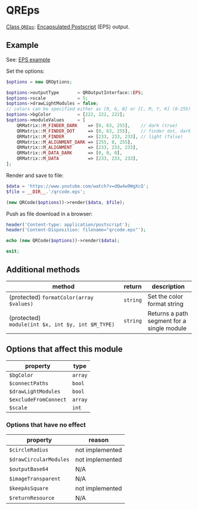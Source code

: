 # QREps

[Class `QREps`](https://github.com/chillerlan/php-qrcode/blob/v5.0.x/src/Output/QREps.php): [Encapsulated Postscript](https://en.wikipedia.org/wiki/Encapsulated_PostScript) (EPS) output.


## Example

See: [EPS example](https://github.com/chillerlan/php-qrcode/blob/v5.0.x/examples/eps.php)

Set the options:

```php
$options = new QROptions;

$options->outputType       = QROutputInterface::EPS;
$options->scale            = 5;
$options->drawLightModules = false;
// colors can be specified either as [R, G, B] or [C, M, Y, K] (0-255)
$options->bgColor          = [222, 222, 222];
$options->moduleValues     = [
	QRMatrix::M_FINDER_DARK    => [0, 63, 255],    // dark (true)
	QRMatrix::M_FINDER_DOT     => [0, 63, 255],    // finder dot, dark (true)
	QRMatrix::M_FINDER         => [233, 233, 233], // light (false)
	QRMatrix::M_ALIGNMENT_DARK => [255, 0, 255],
	QRMatrix::M_ALIGNMENT      => [233, 233, 233],
	QRMatrix::M_DATA_DARK      => [0, 0, 0],
	QRMatrix::M_DATA           => [233, 233, 233],
];
```


Render and save to file:

```php
$data = 'https://www.youtube.com/watch?v=dQw4w9WgXcQ';
$file = __DIR__.'/qrcode.eps';

(new QRCode($options))->render($data, $file);
```


Push as file download in a browser:

```php
header('Content-type: application/postscript');
header('Content-Disposition: filename="qrcode.eps"');

echo (new QRCode($options))->render($data);

exit;
```

## Additional methods

| method                                            | return   | description                                |
|---------------------------------------------------|----------|--------------------------------------------|
| (protected) `formatColor(array $values)`          | `string` | Set the color format string                |
| (protected) `module(int $x, int $y, int $M_TYPE)` | `string` | Returns a path segment for a single module |


## Options that affect this module

| property              | type    |
|-----------------------|---------|
| `$bgColor`            | `array` |
| `$connectPaths`       | `bool`  |
| `$drawLightModules`   | `bool`  |
| `$excludeFromConnect` | `array` |
| `$scale`              | `int`   |


### Options that have no effect

| property               | reason          |
|------------------------|-----------------|
| `$circleRadius`        | not implemented |
| `$drawCircularModules` | not implemented |
| `$outputBase64`        | N/A             |
| `$imageTransparent`    | N/A             |
| `$keepAsSquare`        | not implemented |
| `$returnResource`      | N/A             |
